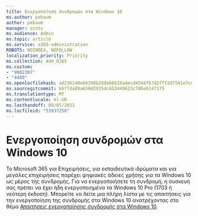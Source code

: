 ```yaml
---
title: Ενεργοποίηση συνδρομών στα Windows 10
ms.author: pebaum
author: pebaum
manager: scotv
ms.audience: Admin
ms.topic: article
ms.service: o365-administration
ROBOTS: NOINDEX, NOFOLLOW
localization_priority: Priority
ms.collection: Adm_O365
ms.custom:
- "9002307"
- "4480"
ms.openlocfilehash: ad236140ebb398b269ab6b28a4ecd4544fb7d2fff2d7541e7ce481c13fd7afa6
ms.sourcegitcommit: b5f7da89a650d2915dc652449623c78be6247175
ms.translationtype: MT
ms.contentlocale: el-GR
ms.lasthandoff: 08/05/2021
ms.locfileid: "53937250"
---
```

# <a name="activating-windows-10-subscriptions"></a>Ενεργοποίηση συνδρομών στα Windows 10

Το Microsoft 365 για Επιχειρήσεις, για εκπαιδευτικά ιδρύματα και για μεγάλες επιχειρήσεις παρέχει ψηφιακές άδειες χρήσης για τα Windows 10 ως μέρος της συνδρομής. Για να ενεργοποιήσετε τη συνδρομή, η συσκευή σας πρέπει να έχει ήδη ενεργοποιημένα τα Windows 10 Pro (1703 ή νεότερη έκδοση). Μπορείτε να δείτε μια πλήρη λίστα με τις απαιτήσεις για την ενεργοποίηση της συνδρομής στα Windows 10 ανατρέχοντας στο θέμα [Απαιτήσεις ενεργοποίησης συνδρομής στα Windows 10](https://docs.microsoft.com/windows/deployment/windows-10-subscription-activation#requirements).
